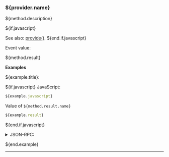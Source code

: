 ### ${provider.name}
${method.description}

${if.javascript}

See also: [provide()](#provide).
${end.if.javascript}

Event value:

${method.result}

**Examples**

${example.title}:

${if.javascript}
JavaScript:

```javascript
${example.javascript}
```
Value of `${method.result.name}`

```javascript
${example.result}
```

${end.if.javascript}

<details>
  <summary>JSON-RPC:</summary>

Request:

```json
${example.jsonrpc}
```

Response:

```json
${example.response}
```

</details>

${end.example}

---
